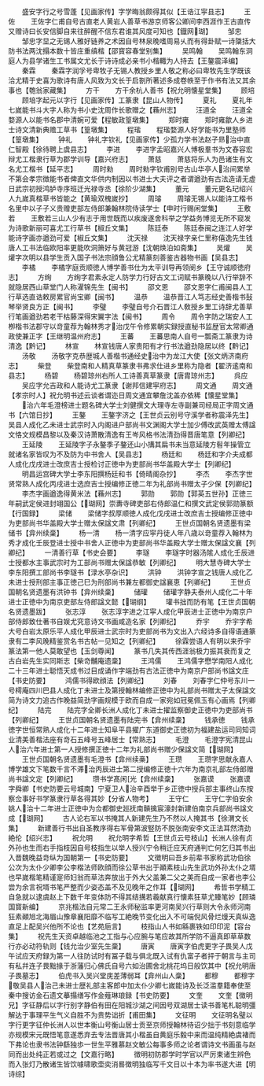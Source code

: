 <!-- { "loadSidebar": true } -->
　　盛安字行之号雪蓬【见画家传】字学晦翁颇得其似【王诰江寜县志】
　　王佐
　　王佐字仁甫自号古直老人黄岩人善草书游京师客公卿间李西涯作王古直传又赠诗曰长安信脚自来往醉醒不信东君谁其风度可知也【鐡网瑚】
　　邹忠
　　邹忠字显之无锡人雅好链养之术因自号林泉晚嗜周易乆而有得卦赋一诗櫽括大防书法两沈搨本数十皆庄重缜楷【邵寳容春堂别集】
　　吴鸣翰
　　吴鸣翰东洞庭人为县学诸生工书属文尤长于诗诗成必亲书小楷輙为人持去【王鏊震泽编】
　　秦霖
　　秦霖字润孚号卑牧子无锡人教授乡里人敬之称必曰卑牧先生学既该洽尤精于史喜为歌诗有唐人风致为文长于启劄所著述多成卷帙至于作书有法又其余事也【匏翁家藏集】
　　方干
　　方干余杭人善书【祝允明懐星堂集】
　　顾培
　　顾培字起元以字行【见画家传】工篆隶【昆山人物传】
　　夏礼
　　夏礼年七嵗能书斗大字人称为书小史沈周作长歌赠之【蘓州志】
　　汪道全
　　汪道全婺源人以能书名郡中清婉可爱【程敏政篁墩集】
　　郑时雍
　　郑时雍歙人乡进士诗文清新典赡工草书【篁墩集】
　　程瑎
　　程瑎婺源人好学能书为里塾师【篁墩集】
　　钟礼
　　钟礼字钦礼【见画家传】少孤力学书法赵子昻治中直仁智殿【徐待聘上虞县志】
　　李进
　　李进字孟昭嘉兴人博极羣书为文舂容宏辩尤工楷隶行草为郡学训导【嘉兴府志】
　　萧慈
　　萧慈将乐人为邑诸生有文名尤工楷书【延平志】
　　周时勑
　　周时勑字钦甫别号古山华亭人治间累举不第会孝宗徴能书者俾直文华供内制因以书进士大夫评之者谓遒劲有古法造请无虚日武宗初授鸿胪寺序班迁光禄寺丞【徐阶少湖集】
　　董元
　　董元更名玘绍兴人九嵗真楷草书皆能之【黄瑜双槐嵗抄】
　　周璿
　　周璿无锡人以能诗工楷书名里中以子子义贵赠吏部左侍郎兼翰林院侍读学士【申时行赐闲堂集】
　　王敷若
　　王敷若三山人少有志于用世既而以疾废遂舍科举之学益务博览无所不窥发为诗歌新丽可喜尤工行草书【椒丘文集】
　　陈廷泰
　　陈廷泰闽之连江人好学能诗字画亦遒劲可爱【椒丘文集】
　　沈天禄
　　沈天禄字亲仁里称僖逸先生钱唐人工书法临欧阳率更能吹洞箫好与黄冠游【沈朝焕泊如斋集】
　　吴爟
　　吴爟字次明以县学生贡入国子书法宗顔鲁公尤精篆刻善鉴古器物书画【吴县志】
　　李橘
　　李橘字庭贡顺徳人博学善书仕为太平训导再领阌乡【王守诚顺徳府志】
　　方绚
　　方绚字君素永定人防学力行好古文工词赋书篆晚以八行举辞不就隐居西山草堂门人称濯锦先生【闽书】
　　邵文恩
　　邵文恩字仁甫闽县人工行草选直诰敕房累官尚宝卿【闽书】
　　温恭
　　温恭晋江人笃志经史善楷书鼔琴举贤良方正【闽书】
　　李璧
　　李璧自号介石晋江人敎授乡里工诗辞尤善草行笔画遒劲若老干枯藤深得宋翼字法【闽书】
　　周令
　　周令字防之瑞安人工栁楷书法郡守以竒童荐为翰林秀才治戊午令修累朝实録授直秘书监歴官太常卿通政使兼正字【王继明温州府志】
　　王蕃
　　王蕃思南人自号一瓢斋工篆隶为诗清逸【黔记】
　　林宣
　　林宣钱唐人家贵阳有才行书法遒劲隐居以终【黔记】
　　汤敬
　　汤敬字克恭歴城人善楷书通经史治中为龙江大使【张文炳济南府志】
　　柴登
　　柴登南和人精真草篆隶书弗求仕进乡里称为隐者【翟济逺南和县志】
　　杨碧
　　杨碧琼州右所人工诗善真草篆隶【唐胄琼州志】
　　呉应
　　吴应字允吉政和人能诗尤工篆隶【谢邦信建寜府志】
　　周文通
　　周文通【孝宗时人】祝允明书述云谈者谓迩日周文通宜攀詹沈盖亦依稀【懐星堂集】
　　治六年毛澄榜进士题名碑大学士刘健撰文大理寺左寺副兼司经局正字周文通书【六馆日抄】
　　王鏊
　　王鏊字济之【王世贞云别号守溪学者称震泽先生】吴县人成化乙未进士武宗时入内阁进户部尚书文渊阁大学士加少傅改武英赠太傅諡文恪文规模昌黎以及秦汉诗萧散清逸有王岑风格书法清劲得晋唐笔意【列卿纪】
　　王延陵
　　王延陵字子永鏊季子鏊还山小搆其扁书未当意延陵方髫年操管立就诸名家皆叹为不及防为中书舍人【吴县志】
　　杨廷和
　　杨廷和字介夫成都人成化戊戌进士改庶吉士授检讨正徳中为吏部尚书华盖殿大学士【列卿纪】
　　明昌运宫碑大学士李东阳撰杨廷和书【倚晴阁杂抄】
　　李杰
　　李杰字世贤常熟人成化丙戌进士选庶吉士授编修正徳二年为礼部尚书赠太子少保【列卿纪】
　　李杰字画遒逸得黄米法【蘓州志】
　　郭勋
　　郭勋【郭英五世孙】正徳三年嗣武定侯进封翊国公【瑚网】崇夀寺碑吏部右侍郎温仁和撰文武定侯郭勋篆额【行国録】
　　梁储
　　梁储字叔厚顺徳人成化戊戌进士改庶吉士授编修正徳中为吏部尚书华盖殿大学士赠太保諡文肃【列卿纪】
　　王世贞国朝名贤遗墨有梁储书【弇州续稾】
　　杨一清
　　杨一清字应寜丹徒人年八歳以竒童荐入翰林为秀才成化壬辰登进士授中书舍人正徳中为吏部尚书华盖殿大学士赠太保諡文襄【列卿纪】
　　一清善行草【书史会要】
　　李璲
　　李璲字时器汤隂人成化壬辰进士授都水主事武宗时为工部尚书赠太保諡恭敏【列卿纪】
　　明大慧寺碑大学士李东阳撰工部尚书李璲书【渌水亭杂识】
　　洪钟
　　洪钟字宣之钱唐人成化乙未进士授刑部主事正徳己巳为刑部尚书兼左都御史諡襄恵【列卿纪】
　　王世贞国朝名贤遗墨有洪钟书【弇州续稾】
　　储瓘
　　储瓘字静夫泰州人成化二十年进士正徳中为南京吏部左侍郎諡文懿【瑚纲】
　　瓘书拙而防有笔【王世贞国朝名贤遗墨跋】
　　张志淳
　　张志淳字进之江寜人成化甲辰进士正徳中为南京户部侍郎致仕著书自娱尤究意诗文书画咸造名家【列卿纪】
　　乔宇
　　乔宇字希大号白岩太原乐平人成化甲辰进士武宗时为吏部尚书为文出入六经诗多自得语通篆隶有二李风晚精鉴赏名书古帖一见知之【列卿纪】
　　徐霖尝语人有明以来乔宇篆法第一他人莫敢望也【玉剑尊闻】
　　篆书几失其传西涯翁极力振其衰而复之古白岩先生实同斯志【柴竒黼庵遗稾】
　　王鸿儒
　　王鸿儒字懋学南阳人成化二十三年进士聪悟天成书过目成诵作字端劲有古法正徳中为南京户部尚书諡文庄【书史防要】
　　鸿儒书得欧顔法【列卿纪】
　　刘春
　　刘春字仁仲号东川一号樗庵四川巴县人成化丁未进士及第授翰林编修正徳中为礼部尚书赠太子太保諡文简为诗文力追古作晚益简劲字画规模于欧而自成一家宛如冠冕佩玉有心画焉【列卿纪】
　　陆完
　　陆完字全卿长洲人成化丁未进士擢监察御史正徳中为吏部尚书【列卿纪】
　　王世贞国朝名贤遗墨有陆完书【弇州续稾】
　　钱承徳
　　钱承徳字世恒常熟人成化十二年进士知阜平县擢广东道御史正徳初为福建盐运司同知词业清美善楷法座有竒石五峰号五峰居士【常熟志】
　　毛澄
　　毛澄字宪清昆山人治六年进士第一人授修撰正徳十二年为礼部尚书赠少保諡文简【瑚网】
　　王世贞国朝名贤遗墨有毛澄书【弇州续槀】
　　王瓒
　　王瓒字思献永嘉人博学雄文下笔数千言不滞治丙辰进士第二授编修正徳十六年为南京礼部左侍郎赠尚书諡文定【列卿纪】
　　瓒书学髙闲光【弇州续稾】
　　张嘉谟
　　张嘉谟字舜卿【书史防要云号城南】宁夏卫人治辛酉举于乡正徳中授兵部主事终山东按察佥事好书学篆隶行草各得其妙【分省人物考】
　　王守仁
　　王守仁字伯安余姚人治十二年进士正徳中为佥都御史廵抚南贑擒宸濠封新建伯南京兵部尚书諡文成【瑚网】
　　古人论右军以书掩其人新建先生乃不然以人掩其书【徐渭文长集】
　　新建善行书出自圣教序得右军骨第波竪防不脱张南安李文正法耳然清劲絶伦【绍兴志】
　　祝允明
　　祝允明字希哲【王世贞云号枝山】长洲人徐有贞外孙也生而右手指枝因自号枝指生以举人授兴宁令稍迁应天府通判亡何乞归其书出入晋魏晚益竒纵为国朝第一【书史防要】
　　文徴明曰吾乡前辈书家称武功伯徐公次为太仆少卿李公李楷法师欧顔而徐公草书出于顚素枝山先生武功外孙太仆之壻也早嵗楷笔精谨寔师妇翁而草法奔放出于外大父盖兼二父之美而自成一家者也李公尝为余言祝壻书笔严整而少姿态盖不及见晚年之作耳【瑚网】
　　希哲书学精工自急就以逮虞赵上下数千年变体防不得其结搆若羲献真行懐素狂草尤臻笔妙【顾璘国寳新编】
　　京兆楷法自元常二王永师秘监率更河南吴兴行草则大令永师河南狂素顚旭北海眉山豫章襄阳靡不临写工絶晚节变化出入不可端倪风骨烂熳天真纵逸直足上配吴兴他所不论也【艺苑巵言】
　　枝指山人书如緜裹铁如印印泥【容台集】
　　祝先生天资卓越临池之工指与心应腕与笔应故其所学防不逼真即草草数行亦必动符轨则【钱允治少室先生稾】
　　唐寅
　　唐寅字伯虎更字子畏吴人戊午试应天府録为第一人往防试时有冨子载与俱北既入试有仇富子者抨于朝言与主司有私幷连子畏黜掾于浙藩归心佛氏自号六如治圃舍北桃花坞日般饮其中【祝允明唐子畏墓志】
　　伯虎书入吴兴堂庑差薄弱耳【弇州山人稾】
　　都穆
　　都穆字敬吴县人治己未进士歴礼部主客郎中加太仆少卿七嵗能诗及长泛滥羣籍奉使至秦中搜访金石遗文摹搨缮写作金薤琳琅録【书史防要】
　　文奎
　　文奎【徴明兄】字征静后以字行别字静伯有田在阳城沙湖之间因号双湖居士读书善笔札聪明彊解达于事理平生气义自胜不为贵势诎折【甫田集】
　　文征明
　　文征明名璧以字行更字征仲长洲人以世本衡山号衡山居士贡至京师授翰林待诏少拙于书刻意临学亦规模宋元既悟笔意遂悉弃去专法晋唐其小楷虽自黄庭乐毅中来而温纯精絶虞褚而下弗论也隶书法钟繇独歩一世生平雅慕赵文敏公每事多师之论者谓诗文书画虽与赵同而出处纯正若或过之【文嘉行略】
　　徴明初防郡学时学官以严厉束诸生辨色而入张灯乃散诸生皆饮噱啸歌壶奕消晷徴明独临写千文日以十本为率书遂大进【明诗综】
